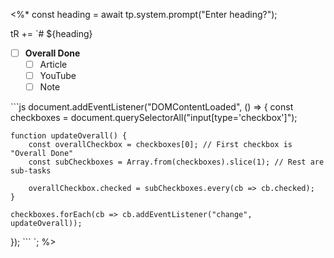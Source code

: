 <%*
const heading = await tp.system.prompt("Enter heading?");

tR += `# ${heading}

- [ ] **Overall Done**
  - [ ] Article
  - [ ] YouTube
  - [ ] Note

\`\`\`js
document.addEventListener("DOMContentLoaded", () => {
    const checkboxes = document.querySelectorAll("input[type='checkbox']");
    
    function updateOverall() {
        const overallCheckbox = checkboxes[0]; // First checkbox is "Overall Done"
        const subCheckboxes = Array.from(checkboxes).slice(1); // Rest are sub-tasks

        overallCheckbox.checked = subCheckboxes.every(cb => cb.checked);
    }

    checkboxes.forEach(cb => cb.addEventListener("change", updateOverall));
});
\`\`\`
`;
%>
